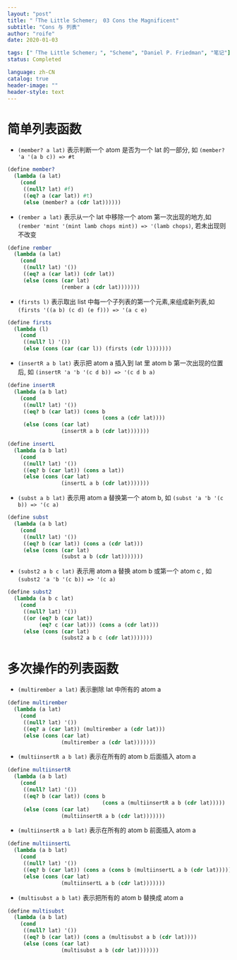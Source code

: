 ```yaml
---
layout: "post"
title: "「The Little Schemer」 03 Cons the Magnificent"
subtitle: "Cons 与 列表"
author: "roife"
date: 2020-01-03

tags: ["「The Little Schemer」", "Scheme", "Daniel P. Friedman", "笔记"]
status: Completed

language: zh-CN
catalog: true
header-image: ""
header-style: text
---
```


# 简单列表函数

- `(member? a lat)` 表示判断一个 atom 是否为一个 lat 的一部分, 如 `(member? 'a '(a b c)) => #t`

<!-- end list -->

``` scheme
(define member?
  (lambda (a lat)
    (cond
     ((null? lat) #f)
     ((eq? a (car lat)) #t)
     (else (member? a (cdr lat))))))
```

- `(rember a lat)` 表示从一个 lat 中移除一个 atom 第一次出现的地方,如 `(rember 'mint '(mint lamb chops mint)) => '(lamb chops)`, 若未出现则不改变

<!-- end list -->

``` scheme
(define rember
  (lambda (a lat)
    (cond
     ((null? lat) '())
     ((eq? a (car lat)) (cdr lat))
     (else (cons (car lat)
                 (rember a (cdr lat)))))))
```

- `(firsts l)` 表示取出 list 中每一个子列表的第一个元素,来组成新列表,如 `(firsts '((a b) (c d) (e f))) => '(a c e)`

<!-- end list -->

``` scheme
(define firsts
  (lambda (l)
    (cond
     ((null? l) '())
     (else (cons (car (car l)) (firsts (cdr l)))))))
```

- `(insertR a b lat)` 表示把 atom a 插入到 lat 里 atom b 第一次出现的位置后, 如
    `(insertR 'a 'b '(c d b)) => '(c d b a)`

<!-- end list -->

``` scheme
(define insertR
  (lambda (a b lat)
    (cond
     ((null? lat) '())
     ((eq? b (car lat)) (cons b
                              (cons a (cdr lat))))
     (else (cons (car lat)
                 (insertR a b (cdr lat)))))))
```

``` scheme
(define insertL
  (lambda (a b lat)
    (cond
     ((null? lat) '())
     ((eq? b (car lat)) (cons a lat))
     (else (cons (car lat)
                 (insertL a b (cdr lat)))))))
```

- `(subst a b lat)` 表示用 atom a 替换第一个 atom b, 如 `(subst 'a 'b '(c b)) => '(c a)`

<!-- end list -->

``` scheme
(define subst
  (lambda (a b lat)
    (cond
     ((null? lat) '())
     ((eq? b (car lat)) (cons a (cdr lat)))
     (else (cons (car lat)
                 (subst a b (cdr lat)))))))
```

- `(subst2 a b c lat)` 表示用 atom a 替换 atom b 或第一个 atom c , 如 `(subst2 'a 'b '(c b)) => '(c a)`

<!-- end list -->

``` scheme
(define subst2
  (lambda (a b c lat)
    (cond
     ((null? lat) '())
     ((or (eq? b (car lat))
          (eq? c (car lat))) (cons a (cdr lat)))
     (else (cons (car lat)
                 (subst2 a b c (cdr lat)))))))
```

# 多次操作的列表函数

- `(multirember a lat)` 表示删除 lat 中所有的 atom a

<!-- end list -->

``` scheme
(define multirember
  (lambda (a lat)
    (cond
     ((null? lat) '())
     ((eq? a (car lat)) (multirember a (cdr lat)))
     (else (cons (car lat)
                 (multirember a (cdr lat)))))))
```

- `(multiinsertR a b lat)` 表示在所有的 atom b 后面插入 atom a

<!-- end list -->

``` scheme
(define multiinsertR
  (lambda (a b lat)
    (cond
     ((null? lat) '())
     ((eq? b (car lat)) (cons b
                              (cons a (multiinsertR a b (cdr lat)))))
     (else (cons (car lat)
                 (multiinsertR a b (cdr lat)))))))
```

- `(multiinsertR a b lat)` 表示在所有的 atom b 前面插入 atom a

<!-- end list -->

``` scheme
(define multiinsertL
  (lambda (a b lat)
    (cond
     ((null? lat) '())
     ((eq? b (car lat)) (cons a (cons b (multiinsertL a b (cdr lat))))) ; 注意这个地方
     (else (cons (car lat)
                 (multiinsertL a b (cdr lat)))))))
```

- `(multisubst a b lat)` 表示把所有的 atom b 替换成 atom a

<!-- end list -->

``` scheme
(define multisubst
  (lambda (a b lat)
    (cond
     ((null? lat) '())
     ((eq? b (car lat)) (cons a (multisubst a b (cdr lat))))
     (else (cons (car lat)
                 (multisubst a b (cdr lat)))))))
```
